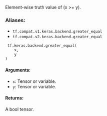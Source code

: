 
Element-wise truth value of (x >= y).
### Aliases:
- `tf.compat.v1.keras.backend.greater_equal`
- `tf.compat.v2.keras.backend.greater_equal`

```
 tf.keras.backend.greater_equal(
    x,
    y
)
```
#### Arguments:
- `x`: Tensor or variable.
- `y`: Tensor or variable.
#### Returns:

A bool tensor.
